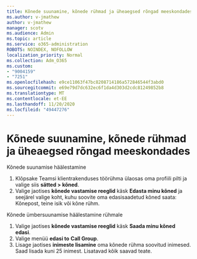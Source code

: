 ```yaml
---
title: Kõnede suunamine, kõnede rühmad ja üheaegsed rõngad meeskondades
ms.author: v-jmathew
author: v-jmathew
manager: scotv
ms.audience: Admin
ms.topic: article
ms.service: o365-administration
ROBOTS: NOINDEX, NOFOLLOW
localization_priority: Normal
ms.collection: Adm_O365
ms.custom:
- "9004159"
- "7251"
ms.openlocfilehash: e9ce11063f47bc8208714186a572846544f3abd0
ms.sourcegitcommit: e69e79d7dc632ec6f1da4d303d2cdc81249852b8
ms.translationtype: MT
ms.contentlocale: et-EE
ms.lasthandoff: 11/20/2020
ms.locfileid: "49447276"
---
```

# <a name="call-forwarding-call-groups-and-simultaneous-ring-in-teams"></a>Kõnede suunamine, kõnede rühmad ja üheaegsed rõngad meeskondades

Kõnede suunamise häälestamine

1. Klõpsake Teamsi klientrakenduses töörühma ülaosas oma profiili pilti ja valige siis **sätted > kõned**.
2. Valige jaotises **kõnede vastamise reeglid** käsk **Edasta minu kõned** ja seejärel valige koht, kuhu soovite oma edasisaadetud kõned saata: Kõnepost, teine isik või kõne rühm.

Kõnede ümbersuunamise häälestamine rühmale

1. Valige jaotises **kõnede vastamise reeglid** käsk **Saada minu kõned edasi**.
2. Valige menüü **edasi to** **Call Group**.
3. Lisage jaotises **inimeste lisamine** oma kõnede rühma soovitud inimesed. Saad lisada kuni 25 inimest. Lisatavad kõik saavad teate.
